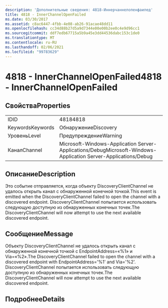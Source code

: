 ```yaml
---
description: 'Дополнительные сведения: 4818-Иннерчаннелопенфаилед'
title: 4818 - InnerChannelOpenFailed
ms.date: 03/30/2017
ms.assetid: c8ac6447-4fbb-4e08-ab26-91acae48dd11
ms.openlocfilehash: cc34d88b27d5a9d7344e00e00b2ee0c4e9d96cc1
ms.sourcegitcommit: ddf7edb67715a5b9a45e3dd44536dabc153c1de0
ms.translationtype: MT
ms.contentlocale: ru-RU
ms.lasthandoff: 02/06/2021
ms.locfileid: "99783629"
---
```

# <a name="4818---innerchannelopenfailed"></a><span data-ttu-id="93429-103">4818 - InnerChannelOpenFailed</span><span class="sxs-lookup"><span data-stu-id="93429-103">4818 - InnerChannelOpenFailed</span></span>

## <a name="properties"></a><span data-ttu-id="93429-104">Свойства</span><span class="sxs-lookup"><span data-stu-id="93429-104">Properties</span></span>  
  
|||  
|-|-|  
|<span data-ttu-id="93429-105">ID</span><span class="sxs-lookup"><span data-stu-id="93429-105">ID</span></span>|<span data-ttu-id="93429-106">4818</span><span class="sxs-lookup"><span data-stu-id="93429-106">4818</span></span>|  
|<span data-ttu-id="93429-107">Keywords</span><span class="sxs-lookup"><span data-stu-id="93429-107">Keywords</span></span>|<span data-ttu-id="93429-108">Обнаружение</span><span class="sxs-lookup"><span data-stu-id="93429-108">Discovery</span></span>|  
|<span data-ttu-id="93429-109">Уровень</span><span class="sxs-lookup"><span data-stu-id="93429-109">Level</span></span>|<span data-ttu-id="93429-110">Предупреждение</span><span class="sxs-lookup"><span data-stu-id="93429-110">Warning</span></span>|  
|<span data-ttu-id="93429-111">Канал</span><span class="sxs-lookup"><span data-stu-id="93429-111">Channel</span></span>|<span data-ttu-id="93429-112">Microsoft-Windows-Application Server-Applications/Debug</span><span class="sxs-lookup"><span data-stu-id="93429-112">Microsoft-Windows-Application Server-Applications/Debug</span></span>|  
  
## <a name="description"></a><span data-ttu-id="93429-113">Описание</span><span class="sxs-lookup"><span data-stu-id="93429-113">Description</span></span>  

 <span data-ttu-id="93429-114">Это событие отправляется, когда объекту DiscoveryClientChannel не удалось открыть канал с обнаруженной конечной точкой.</span><span class="sxs-lookup"><span data-stu-id="93429-114">This event is emitted when the DiscoveryClientChannel failed to open the channel with a discovered endpoint.</span></span> <span data-ttu-id="93429-115">DiscoveryClientChannel попытается использовать следующую доступную из обнаруженных конечных точек.</span><span class="sxs-lookup"><span data-stu-id="93429-115">The DiscoveryClientChannel will now attempt to use the next available discovered endpoint.</span></span>  
  
## <a name="message"></a><span data-ttu-id="93429-116">Сообщение</span><span class="sxs-lookup"><span data-stu-id="93429-116">Message</span></span>  

 <span data-ttu-id="93429-117">Объекту DiscoveryClientChannel не удалось открыть канал с обнаруженной конечной точкой с EndpointAddress=«%1» и Via=«%2».</span><span class="sxs-lookup"><span data-stu-id="93429-117">The DiscoveryClientChannel failed to open the channel with a discovered endpoint with EndpointAddress='%1' and Via='%2'.</span></span> <span data-ttu-id="93429-118">DiscoveryClientChannel попытается использовать следующую доступную из обнаруженных конечных точек.</span><span class="sxs-lookup"><span data-stu-id="93429-118">The DiscoveryClientChannel will now attempt to use the next available discovered endpoint.</span></span>  
  
## <a name="details"></a><span data-ttu-id="93429-119">Подробнее</span><span class="sxs-lookup"><span data-stu-id="93429-119">Details</span></span>
